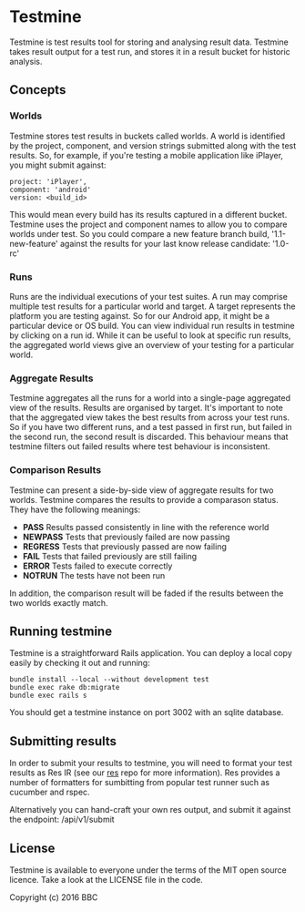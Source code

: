 # Testmine

Testmine is test results tool for storing and analysing result data. Testmine takes result output for a test run, and stores it in a result bucket for historic analysis.

## Concepts

### Worlds

Testmine stores test results in buckets called worlds. A world is identified by the project, component, and version strings submitted along with the test results. So, for example, if you're testing a mobile application like iPlayer, you might submit against:

    project: 'iPlayer',
    component: 'android'
    version: <build_id>

This would mean every build has its results captured in a different bucket. Testmine uses the project and component names to allow you to compare worlds under test. So you could compare a new feature branch build, '1.1-new-feature' against the results for your last know release candidate: '1.0-rc' 

### Runs

Runs are the individual executions of your test suites. A run may comprise multiple test results for a particular world and target. A target represents the platform you are testing against. So for our Android app, it might be a particular device or OS build. You can view individual run results in testmine by clicking on a run id. While it can be useful to look at specific run results, the aggregated world views give an overview of your testing for a particular world.

### Aggregate Results

Testmine aggregates all the runs for a world into a single-page aggregated view of the results. Results are organised by target. It's important to note that the aggregated view takes the best results from across your test runs. So if you have two different runs, and a test passed in first run, but failed in the second run, the second result is discarded. This behaviour means that testmine filters out failed results where test behaviour is inconsistent.

### Comparison Results

Testmine can present a side-by-side view of aggregate results for two worlds. Testmine compares the results to provide a comparason status. They have the following meanings:
* **PASS**      Results passed consistently in line with the reference world
* **NEWPASS**   Tests that previously failed are now passing
* **REGRESS**   Tests that previously passed are now failing
* **FAIL**      Tests that failed previously are still failing
* **ERROR**     Tests failed to execute correctly
* **NOTRUN**    The tests have not been run

In addition, the comparison result will be faded if the results between the two worlds exactly match.

## Running testmine

Testmine is a straightforward Rails application. You can deploy a local copy easily by checking it out and running:

    bundle install --local --without development test
    bundle exec rake db:migrate
    bundle exec rails s

You should get a testmine instance on port 3002 with an sqlite database.

## Submitting results

In order to submit your results to testmine, you will need to format your test results as Res IR
(see our [res](/bbc/res) repo for more information). Res provides a number of formatters for sumbitting from popular test runner such as cucumber and rspec.

Alternatively you can hand-craft your own res output, and submit it against the endpoint: /api/v1/submit

## License

Testmine is available to everyone under the terms of the MIT open source licence.
Take a look at the LICENSE file in the code.

Copyright (c) 2016 BBC
